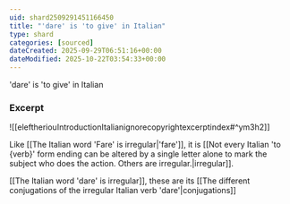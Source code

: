 ```yaml
---
uid: shard2509291451166450
title: "'dare' is 'to give' in Italian"
type: shard
categories: [sourced]
dateCreated: 2025-09-29T06:51:16+00:00
dateModified: 2025-10-22T03:54:33+00:00
---
```

'dare' is 'to give' in Italian
### Excerpt
![[eleftheriouIntroductionItalianignorecopyrightexcerptindex#^ym3h2]]

Like [[The Italian word 'Fare' is irregular|'fare']], it is [[Not every Italian 'to {verb}' form ending can be altered by a single letter alone to mark the subject who does the action. Others are irregular.|irregular]].

[[The Italian word 'dare' is irregular]], these are its [[The different conjugations of the irregular Italian verb 'dare'|conjugations]]